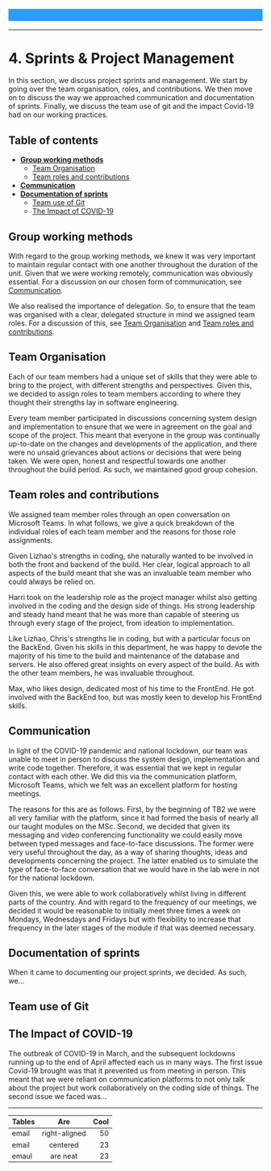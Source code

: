 <div align="center">

![alt text](https://github.com/ChrisEssery/group-project/blob/dev/Logo/header.png)

</div>

___

# 4. Sprints & Project Management

In this section, we discuss project sprints and management. We start by going over the team organisation, roles, and contributions. We then move on to discuss the way we approached communication and documentation of sprints. Finally, we discuss the team use of git and the impact Covid-19 had on our working practices.

## Table of contents

* [**Group working methods**](#group-working-methods)
   * [Team Organisation](#team-ogranisation)
   * [Team roles and contributions](#team-roles-and-contributions)
* [**Communication**](#communication)
* [**Documentation of sprints**](documentation-of-sprints)
   * [Team use of Git](team-use-of-git)
   * [The Impact of COVID-19](the-impact-of-covid-19)



## Group working methods

With regard to the group working methods, we knew it was very important to maintain regular contact with one another throughout the duration of the unit. Given that we were working remotely, communication was obviously essential. For a discussion on our chosen form of communication, see [Communication](#communication).

We also realised the importance of delegation. So, to ensure that the team was organised with a clear, delegated structure in mind we assigned team roles. For a discussion of this, see [Team Organisation](#team-ogranisation) and [Team roles and contributions](#team-roles-and-contributions).

## Team Organisation

Each of our team members had a unique set of skills that they were able to bring to the project, with different strengths and perspectives. Given this, we decided to assign roles to team members according to where they thought their strengths lay in software engineering.

Every team member participated in discussions concerning system design and implementation to ensure that we were in agreement on the goal and scope of the project. This meant that everyone in the group was continually up-to-date on the changes and developments of the application, and there were no unsaid grievances about actions or decisions that were being taken. We were open, honest and respectful towards one another throughout the build period. As such, we maintained good group cohesion.


## Team roles and contributions

We assigned team member roles through an open conversation on Microsoft Teams. In what follows, we give a quick breakdown of the individual roles of each team member and the reasons for those role assignments.

Given Lizhao's strengths in coding, she naturally wanted to be involved in both the front and backend of the build. Her clear, logical approach to all aspects of the build meant that she was an invaluable team member who could always be relied on.

Harri took on the leadership role as the project manager whilst also getting involved in the coding and the design side of things. His strong leadership and steady hand meant that he was more than capable of steering us through every stage of the project, from ideation to implementation.

Like Lizhao, Chris's strengths lie in coding, but with a particular focus on the BackEnd. Given his skills in this department, he was happy to devote the majority of his time to the build and maintenance of the database and servers. He also offered great insights on every aspect of the build. As with the other team members, he was invaluable throughout.

Max, who likes design, dedicated most of his time to the FrontEnd. He got involved with the BackEnd too, but was mostly keen to develop his FrontEnd skills.

## Communication

In light of the COVID-19 pandemic and national lockdown, our team was unable to meet in person to discuss the system design, implementation and write code together. Therefore, it was essential that we kept in regular contact with each other. We did this via the communication platform, Microsoft Teams, which we felt was an excellent platform for hosting meetings.

The reasons for this are as follows. First, by the beginning of TB2 we were all very familiar with the platform, since it had formed the basis of nearly all our taught modules on the MSc. Second, we decided that given its messaging and video conferencing functionality we could easily move between typed messages and face-to-face discussions. The former were very useful throughout the day, as a way of sharing thoughts, ideas and developments concerning the project. The latter enabled us to simulate the type of face-to-face conversation that we would have in the lab were in not for the national lockdown.

Given this, we were able to work collaboratively whilst living in different parts of the country. And with regard to the frequency of our meetings, we decided it would be reasonable to initially meet three times a week on Mondays, Wednesdays and Fridays but with flexibility to increase that frequency in the later stages of the module if that was deemed necessary.

## Documentation of sprints

When it came to documenting our project sprints, we decided. As such, we...

## Team use of Git



## The Impact of COVID-19

The outbreak of COVID-19 in March, and the subsequent lockdowns running up to the end of April affected each us in many ways. The first issue Covid-19 brought was that it prevented us from meeting in person. This meant that we were reliant on communication platforms to not only talk about the project but work collaboratively on the coding side of things. The second issue we faced was...



___



| Tables        | Are           | Cool  |
| ------------- |:-------------:| -----:|
| email         | right-aligned | 50    |
| email         | centered      | 23    |
| emaul         | are neat      | 23    |
